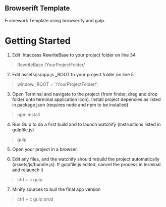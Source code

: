 ## Browserift Template ##

Framework Template using browserify and gulp.

# Getting Started #

1. Edit .htaccess RewriteBase to your project folder on line 34
> RewriteBase /YourProjectFolder/

2. Edit assets/js/app.js _ROOT to your project folder on line 5
> window._ROOT = '/YourProjectFolder/'; 

3. Open Terminal and navigate to the project (from finder, drag and drop folder onto terminal application icon).
Install project depencies as listed in package.json (requires node and npm to be installed)
> npm install

4. Run Gulp to do a first build and to launch watchify (instructions listed in gulpfile.js)
> gulp

5. Open your project in a browser.

6. Edit any files, and the watchify should rebuild the project automatically (assets/js/bundle.js).
If gulpfile.js edited, cancel the process in terminal and relaunch it
> ctrl + c
> gulp

7. Minify sources to buil the final app version
> ctrl + c
> gulp prod
